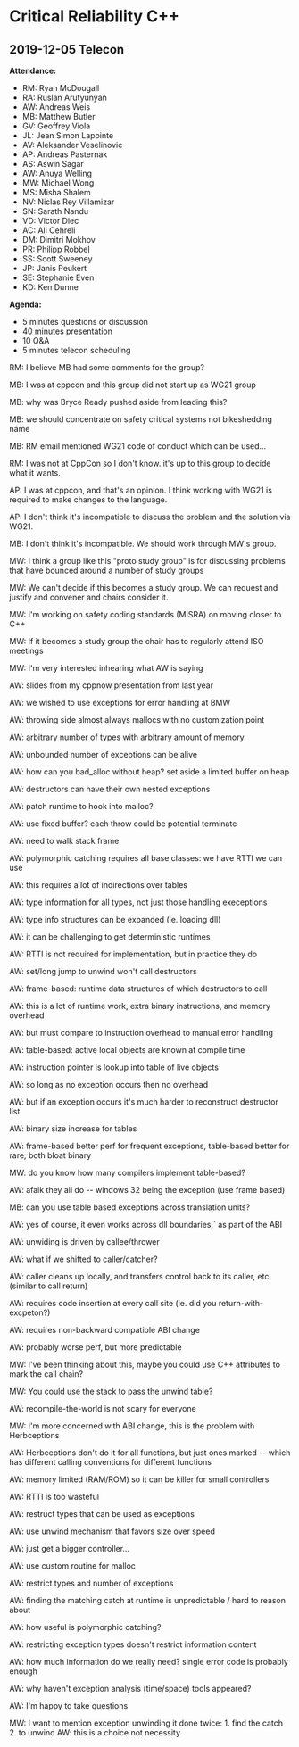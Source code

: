 # Critical Reliability C++
## 2019-12-05 Telecon

**Attendance:**

- RM: Ryan McDougall
- RA: Ruslan Arutyunyan
- AW: Andreas Weis
- MB: Matthew Butler
- GV: Geoffrey Viola
- JL: Jean Simon Lapointe
- AV: Aleksander Veselinovic
- AP: Andreas Pasternak
- AS: Aswin Sagar
- AW: Anuya Welling
- MW: Michael Wong
- MS: Misha Shalem
- NV: Niclas Rey Villamizar
- SN: Sarath Nandu 
- VD: Victor Diec
- AC: Ali Cehreli
- DM: Dimitri Mokhov
- PR: Philipp Robbel
- SS: Scott Sweeney
- JP: Janis Peukert
- SE: Stephanie Even
- KD: Ken Dunne

**Agenda:**

- 5 minutes questions or discussion 
- [40 minutes presentation](https://github.com/ComicSansMS/presentations/releases/download/cppnow2019/exceptions_demystified.pdf)
- 10 Q&A
- 5 minutes telecon scheduling

RM: I believe MB had some comments for the group?

MB: I was at cppcon and this group did not start up as WG21 group

MB: why was Bryce Ready pushed aside from leading this?

MB: we should concentrate on safety critical systems not bikeshedding name

MB: RM email mentioned WG21 code of conduct which can be used...

RM: I was not at CppCon so I don't know. it's up to this group to decide what it wants.

AP: I was at cppcon, and that's an opinion. I think working with WG21 is required to make changes to the language.

AP: I don't think it's incompatible to discuss the problem and the solution via WG21.

MB: I don't think it's incompatible. We should work through MW's group.

MW: I think a group like this "proto study group" is for discussing problems that have bounced around a number of study groups

MW: We can't decide if this becomes a study group. We can request and justify and convener and chairs consider it.

MW: I'm working on safety coding standards (MISRA) on moving closer to C++

MW: If it becomes a study group the chair has to regularly attend ISO meetings

MW: I'm very interested inhearing what AW is saying

AW: slides from my cppnow presentation from last year

AW: we wished to use exceptions for error handling at BMW

AW: throwing side almost always mallocs with no customization point

AW: arbitrary number of types with arbitrary amount of memory

AW: unbounded number of exceptions can be alive

AW: how can you bad_alloc without heap? set aside a limited buffer on heap

AW: destructors can have their own nested exceptions

AW: patch runtime to hook into malloc?

AW: use fixed buffer? each throw could be potential terminate

AW: need to walk stack frame

AW: polymorphic catching requires all base classes: we have RTTI we can use

AW: this requires a lot of indirections over tables

AW: type information for all types, not just those handling execeptions

AW: type info structures can be expanded (ie. loading dll)

AW: it can be challenging to get deterministic runtimes

AW: RTTI is not required for implementation, but in practice they do

AW: set/long jump to unwind won't call destructors

AW: frame-based: runtime data structures of which destructors to call

AW: this is a lot of runtime work, extra binary instructions, and memory overhead

AW: but must compare to instruction overhead to manual error handling

AW: table-based: active local objects are known at compile time

AW: instruction pointer is lookup into table of live objects

AW: so long as no exception occurs then no overhead

AW: but if an exception occurs it's much harder to reconstruct destructor list

AW: binary size increase for tables

AW: frame-based better perf for frequent exceptions, table-based better for rare; both bloat binary

MW: do you know how many compilers implement table-based?

AW: afaik they all do -- windows 32 being the exception (use frame based)

MB: can you use table based exceptions across translation units?

AW: yes of course, it even works across dll boundaries,` as part of the ABI

AW: unwiding is driven by callee/thrower

AW: what if we shifted to caller/catcher?

AW: caller cleans up locally, and transfers control back to its caller, etc. (similar to call return)

AW: requires code insertion at every call site (ie. did you return-with-excpeton?)

AW: requires non-backward compatible ABI change

AW: probably worse perf, but more predictable

MW: I've been thinking about this, maybe you could use C++ attributes to mark the call chain? 

MW: You could use the stack to pass the unwind table?

AW: recompile-the-world is not scary for everyone

MW: I'm more concerned with ABI change, this is the problem with Herbceptions

AW: Herbceptions don't do it for all functions, but just ones marked -- which has different calling conventions for different functions

AW: memory limited (RAM/ROM) so it can be killer for small controllers

AW: RTTI is too wasteful

AW: restruct types that can be used as exceptions

AW: use unwind mechanism that favors size over speed

AW: just get a bigger controller...

AW: use custom routine for malloc

AW: restrict types and number of exceptions

AW: finding the matching catch at runtime is unpredictable / hard to reason about

AW: how useful is polymorphic catching?

AW: restricting exception types doesn't restrict information content

AW: how much information do we really need? single error code is probably enough

AW: why haven't exception analysis (time/space) tools appeared?

AW: I'm happy to take questions

MW: I want to mention exception unwinding it done twice: 1. find the catch 2. to unwind
AW: this is a choice not necessity

